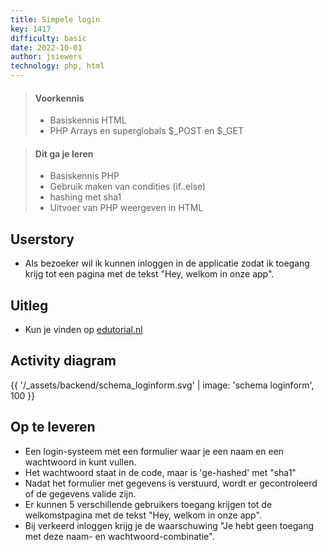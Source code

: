 ```yaml
---
title: Simpele login
key: 1417
difficulty: basic
date: 2022-10-01
author: jsiewers
technology: php, html
---
```


> #### Voorkennis
> * Basiskennis HTML
> * PHP Arrays en superglobals $_POST en $_GET

> #### Dit ga je leren
> * Basiskennis PHP
> * Gebruik maken van condities (if..else)
> * hashing met sha1
> * Uitvoer van PHP weergeven in HTML

## Userstory
* Als bezoeker wil ik kunnen inloggen in de applicatie zodat ik toegang krijg tot een pagina met de tekst "Hey, welkom in onze app".

## Uitleg
* Kun je vinden op [edutorial.nl](https://www.edutorial.nl/php/formulieren/)

## Activity diagram


{{ '/_assets/backend/schema_loginform.svg' | image: 'schema loginform', 100 }}


## Op te leveren
* Een login-systeem met een formulier waar je een naam en een wachtwoord in kunt vullen.
* Het wachtwoord staat in de code, maar is 'ge-hashed' met "sha1"
* Nadat het formulier met gegevens is verstuurd, wordt er gecontroleerd of de gegevens valide zijn.
* Er kunnen 5 verschillende gebruikers toegang krijgen tot de welkomstpagina met de tekst "Hey, welkom in onze app".
* Bij verkeerd inloggen krijg je de waarschuwing "Je hebt geen toegang met deze naam- en wachtwoord-combinatie".
